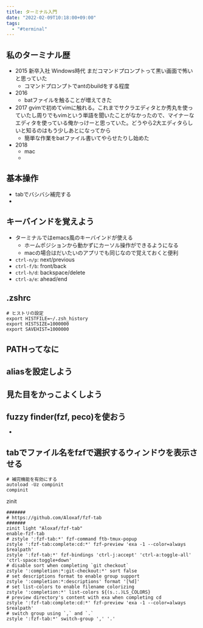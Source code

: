 ```yaml
---
title: ターミナル入門
date: "2022-02-09T10:18:00+09:00"
tags:
  - "#terminal"
---
```


## 私のターミナル歴

* 2015 新卒入社 Windows時代 まだコマンドプロンプトって黒い画面で怖いと思っていた
  * コマンドプロンプトでantのbuildをする程度
* 2016
  * batファイルを触ることが増えてきた
* 2017 gvimで初めてvimに触れる。これまでサクラエディタとか秀丸を使っていたし周りでもvimという単語を聞いたことがなかったので、マイナーなエディタを使っている俺かっけーと思っていた。どうやら2大エディタらしいと知るのはもう少しあとになってから
  * 簡単な作業をbatファイル書いてやらせたりし始めた
* 2018
  * mac
  * 

## 基本操作

* tabでバシバシ補完する
* 

## キーバインドを覚えよう

* ターミナルではemacs風のキーバインドが使える
  * ホームポジションから動かずにカーソル操作ができるようになる
  * macの場合はだいたいのアプリでも同じなので覚えておくと便利
* `ctrl-n/p`: next/previous
* `ctrl-f/b`: front/back
* `ctrl-h/d`: backspace/delete
* `ctrl-a/e`: ahead/end

## .zshrc

````shell
# ヒストリの設定
export HISTFILE=~/.zsh_history
export HISTSIZE=1000000
export SAVEHIST=1000000
````

## PATHってなに

## aliasを設定しよう

## 見た目をかっこよくしよう

## fuzzy finder(fzf, peco)を使おう

* 

## tabでファイル名をfzfで選択するウィンドウを表示させる

````shell
# 補完機能を有効にする
autoload -Uz compinit
compinit
````

zinit

````shell
#######
# https://github.com/Aloxaf/fzf-tab
#######
zinit light "Aloxaf/fzf-tab"
enable-fzf-tab
# zstyle ':fzf-tab:*' fzf-command ftb-tmux-popup
zstyle ':fzf-tab:complete:cd:*' fzf-preview 'exa -1 --color=always $realpath'
zstyle ':fzf-tab:*' fzf-bindings 'ctrl-j:accept' 'ctrl-a:toggle-all' 'ctrl-space:toggle+down'
# disable sort when completing `git checkout`
zstyle ':completion:*:git-checkout:*' sort false
# set descriptions format to enable group support
zstyle ':completion:*:descriptions' format '[%d]'
# set list-colors to enable filename colorizing
zstyle ':completion:*' list-colors ${(s.:.)LS_COLORS}
# preview directory's content with exa when completing cd
zstyle ':fzf-tab:complete:cd:*' fzf-preview 'exa -1 --color=always $realpath'
# switch group using `,` and `.`
zstyle ':fzf-tab:*' switch-group ',' '.'
````
